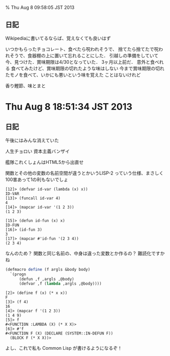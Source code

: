 % Thu Aug  8 09:58:05 JST 2013

## 日記

Wikipediaに書いてるならば、覚えなくても良いはず

いつかもらったチョコレート、食べたら呪われそうで、
捨てたら捨てたで呪われそうで、食器棚の上に置いて忘れることにした．
引越しの準備をしていて今、見つけた．賞味期限は4/30となっていた．
3ヶ月以上前だ．
意外と食べれる
食べてみたけど、賞味期限の切れたような味はしない
今まで賞味期限の切れたモノを食べて、いかにも悪いという味を覚えた
ことはないけれど

香り鰹節、味とまと

# Thu Aug  8 18:51:34 JST 2013

## 日記

午後にはみんな消えていた

人生チョロい
資本主義バンザイ

艦隊これくしょんはHTML5から出直せ

関数とその他の変数の名前空間が違うとかいうLISP-2
っていう仕様、まさしく100害あって1の利もないでしょ

```clisp
[12]> (defvar id-var (lambda (x) x))
ID-VAR
[13]> (funcall id-var 4)
4
[14]> (mapcar id-var '(1 2 3))
(1 2 3)

[15]> (defun id-fun (x) x)
ID-FUN
[16]> (id-fun 3)
3
[17]> (mapcar #'id-fun '(2 3 4))
(2 3 4)
```

なんのため？
関数と同じ名前の、中身は違った変数とか作るの？
難読化ですかね

```scheme
(defmacro define (f argls &body body)
  `(progn
      (defun ,f ,argls ,@body)
      (defvar ,f (lambda ,argls ,@body))))
```

```clisp
[2]> (define f (x) (* x x))
F
[3]> (f 4)
16
[4]> (mapcar f '(1 2 3))
(1 4 9)
[5]> f
#<FUNCTION :LAMBDA (X) (* X X)>
[6]> #'f
#<FUNCTION F (X) (DECLARE (SYSTEM::IN-DEFUN F))
  (BLOCK F (* X X))>
```

よし、これで私も Common Lisp が書けるようになるぞ！

